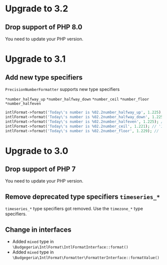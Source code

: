 # Upgrade to 3.2

## Drop support of PHP 8.0

You need to update your PHP version.

# Upgrade to 3.1

## Add new type specifiers

`PrecisionNumberFormatter` supports new type specifiers

`*number_halfway_up`
`*number_halfway_down`
`*number_ceil`
`*number_floor`
`*number_halfeven`

``` php
intlFormat->format('Today\'s number is %02.2number_halfway_up', 1.225); // '1,23'
intlFormat->format('Today\'s number is %02.2number_halfway_down', 1.225); // '1,22'
intlFormat->format('Today\'s number is %02.2number_halfeven', 1.225); // '1,22'
intlFormat->format('Today\'s number is %02.2number_ceil', 1.221); // '1,23'
intlFormat->format('Today\'s number is %02.2number_floor', 1.229); // '1,22'
```

# Upgrade to 3.0

## Drop support of PHP 7

You need to update your PHP version.

## Remove deprecated type specifiers `timeseries_*`

`timeseries_*` type specifiers got removed. Use the `timezone_*` type specifiers.

## Change in interfaces

* Added `mixed` type in `\Budgegeria\IntlFormat\IntlFormatInterface::format()`
* Added `mixed` type in `\Budgegeria\IntlFormat\Formatter\FormatterInterface::formatValue()`
